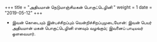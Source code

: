﻿+++
title = "அதியமான் நெடுமாஞ்சிமகன் பொகுட்டெழினி  "
weight = 1
date = "2019-05-12"
+++


-  இவன் கொடையும் இன்பச்சிறப்பும் வென்றிச்சிறப்புமுடையோன்: இவன் பெயர் அதியமான் மகன் பொகுட்டெழினி எனவும் வழங்கும்; இவனைப் பாடியவர் ஒளவையார். 
  
